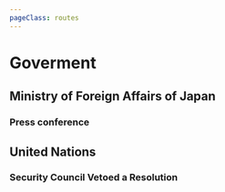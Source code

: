 ```yaml
---
pageClass: routes
---
```


# Goverment

## Ministry of Foreign Affairs of Japan

### Press conference

<RouteEn author="sgqy" example="/go.jp/mofa" path="/go.jp/mofa"/>

## United Nations

### Security Council Vetoed a Resolution

<RouteEn author="HenryQW" example="/un/scveto" path="/un/scveto"/>
